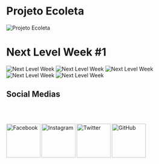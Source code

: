 # Projeto Ecoleta
 
![Projeto Ecoleta](./public/assets/ecoleta.png)

# Next Level Week #1

![Next Level Week](./public/assets/nlw1.png)
![Next Level Week](./public/assets/nlw2.png)
![Next Level Week](./public/assets/nlw3.png)
![Next Level Week](./public/assets/nlw4.png)
![Next Level Week](./public/assets/nlw5.png)

## Social Medias

<br><br>

<p align="left">
<a href="https://www.facebook.com/Almost.Infinite" target="_blank"><img src="https://i.imgur.com/qosjk0z.png" title="Facebook" align="left" height="90" width="90" ></a>
<a href="https://www.instagram.com/almost_infinite/" target="_blank"><img src="https://i.imgur.com/yVUjfBA.png" title="Instagram" align="left" height="90" width="90" ></a>
<a href="https://twitter.com/_AlmostInfinite" target="_blank"><img src="https://imgur.com/mh9BMBM.png" title="Twitter" align="left" height="90" width="90" ></a>
<a href="https://github.com/Almost-Infinite" target="_blank"><img src="https://i.imgur.com/rljGz7f.png" title="GitHub" align="left" height="90" width="90" ></a>
</p> 
